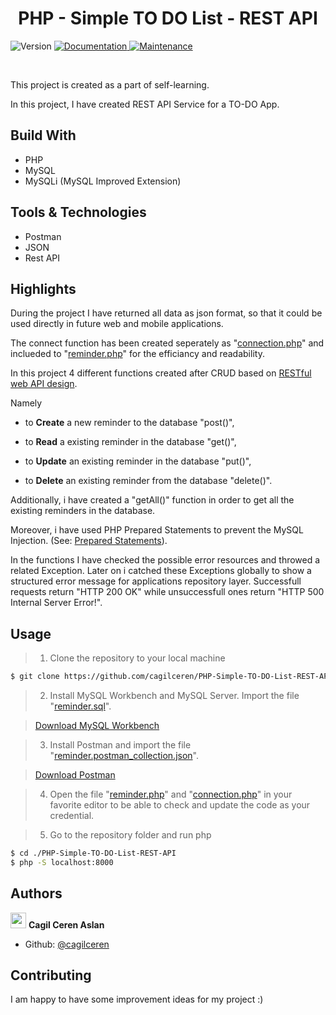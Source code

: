 <h1 align="center"> PHP - Simple TO DO List - REST API </h1>
<p>
  <img alt="Version" src="https://img.shields.io/badge/version-1.0.0-blue.svg?cacheSeconds=2592000" />
  <a href="https://github.com/cagilceren/PHP-Simple-TO-DO-List-REST-API/blob/main/README.md" target="_blank">
    <img alt="Documentation" src="https://img.shields.io/badge/documentation-yes-brightgreen.svg" />
  </a>
  <a href="https://github.com/cagilceren/PHP-Simple-TO-DO-List-REST-API/graphs/commit-activity" target="_blank">
    <img alt="Maintenance" src="https://img.shields.io/badge/Maintained%3F-yes-green.svg" />
  </a>
</p>
<p>

 </p>

<br>

This project is created as a part of self-learning. 

In this project, I have created REST API Service for a TO-DO App.  

## Build With

- PHP
- MySQL
- MySQLi (MySQL Improved Extension)

## Tools & Technologies
- Postman
- JSON
- Rest API

## Highlights

During the project I have returned all data as json format, so that it could be used directly in future web and mobile applications.

The connect function has been created seperately as "[connection.php](https://github.com/cagilceren/PHP-Simple-TO-DO-List-REST-API/blob/main/connection.php)" and inclueded to "[reminder.php](https://github.com/cagilceren/PHP-Simple-TO-DO-List-REST-API/blob/main/reminder.php)" for the efficiancy and readability.

In this project 4 different functions created after CRUD based on [RESTful web API design](https://docs.microsoft.com/en-us/azure/architecture/best-practices/api-design). 

Namely

- to **Create** a new reminder to the database "post()",
	
- to **Read** a existing reminder in the database "get()",
	
- to **Update** an existing reminder in the database "put()",
	
- to **Delete** an existing reminder from the database "delete()".


Additionally, i have created a "getAll()" function in order to get all the existing reminders in the database.

Moreover, i have used PHP Prepared Statements to prevent the MySQL Injection. (See: [Prepared Statements](https://www.php.net/manual/en/mysqli.quickstart.prepared-statements.php)).

In the functions I have checked the possible error resources and throwed a related Exception. Later on i catched these Exceptions globally to show a structured error message for applications repository layer. Successfull requests return "HTTP 200 OK" while unsuccessfull ones return "HTTP 500 Internal Server Error!".


## Usage

> 1) Clone the repository to your local machine

```sh
$ git clone https://github.com/cagilceren/PHP-Simple-TO-DO-List-REST-API.git
```

> 2) Install MySQL Workbench and MySQL Server. Import the file "[reminder.sql](https://github.com/cagilceren/PHP-Simple-TO-DO-List-REST-API/blob/main/reminder.sql)".

> [Download MySQL Workbench](https://dev.mysql.com/downloads/workbench/)

> 3) Install Postman and import the file "[reminder.postman_collection.json](https://github.com/cagilceren/PHP-Simple-TO-DO-List-REST-API/blob/main/reminder.postman_collection.json)".

> [Download Postman](https://www.postman.com/downloads/)

> 4) Open the file "[reminder.php](https://github.com/cagilceren/PHP-Simple-TO-DO-List-REST-API/blob/main/reminder.php)" and "[connection.php](https://github.com/cagilceren/PHP-Simple-TO-DO-List-REST-API/blob/main/connection.php)" in your favorite editor to be able to check and update the code as your credential.

> 5) Go to the repository folder and run php

```sh
$ cd ./PHP-Simple-TO-DO-List-REST-API
$ php -S localhost:8000

```

## Authors

<img src="https://avatars.githubusercontent.com/u/45261915?v=2" width="25" height="25"> **Cagil Ceren Aslan**




- Github: [@cagilceren](https://github.com/cagilceren)

## Contributing

I am happy to have some improvement ideas for my project :)

